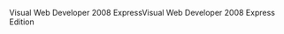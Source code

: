 <span data-ttu-id="1d80d-101">Visual Web Developer 2008 Express</span><span class="sxs-lookup"><span data-stu-id="1d80d-101">Visual Web Developer 2008 Express Edition</span></span>